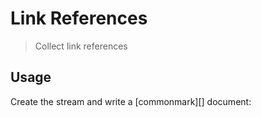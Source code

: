 # Link References

<? @include readme/badges.md ?>

> Collect link references

<? @include {=readme} introduction.md install.md ?>

## Usage

Create the stream and write a [commonmark][] document:

<? @source {javascript=s/\.\.\/index/mkref/gm} usage.js ?>

<? @exec mkapi index.js --title=API --level=2 ?>
<? @include {=readme} license.md links.md ?>
